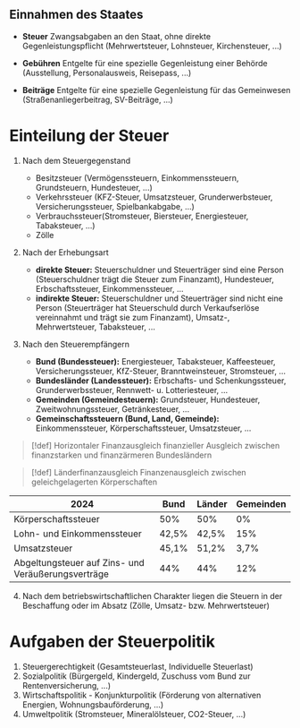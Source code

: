 ## Einnahmen des Staates

- **Steuer**
	Zwangsabgaben an den Staat, ohne direkte Gegenleistungspflicht (Mehrwertsteuer, Lohnsteuer, Kirchensteuer, ...)

- **Gebühren**
	Entgelte für eine spezielle Gegenleistung einer Behörde (Ausstellung, Personalausweis, Reisepass, ...)

- **Beiträge**
	Entgelte für eine spezielle Gegenleistung für das Gemeinwesen (Straßenanliegerbeitrag, SV-Beiträge, ...)

# Einteilung der Steuer

1. Nach dem Steuergegenstand
	- Besitzsteuer (Vermögenssteuern, Einkommenssteuern, Grundsteuern, Hundesteuer, ...)
	- Verkehrssteuer (KFZ-Steuer, Umsatzsteuer, Grunderwerbsteuer, Versicherungssteuer, Spielbankabgabe, ...)
	- Verbrauchssteuer(Stromsteuer, Biersteuer, Energiesteuer, Tabaksteuer, ...)
	- Zölle

2. Nach der Erhebungsart
	- **direkte Steuer:**
	  Steuerschuldner und Steuerträger sind eine Person (Steuerschuldner trägt die Steuer zum Finanzamt), Hundesteuer, Erbschaftssteuer, Einkommenssteuer, ...
	- **indirekte Steuer:**
	  Steuerschuldner und Steuerträger sind nicht eine Person (Steuerträger hat Steuerschuld durch Verkaufserlöse vereinnahmt und trägt sie zum Finanzamt), Umsatz-, Mehrwertsteuer, Tabaksteuer, ...

3. Nach den Steuerempfängern
	- **Bund (Bundessteuer):**
	  Energiesteuer, Tabaksteuer, Kaffeesteuer, Versicherungssteuer, KfZ-Steuer, Branntweinsteuer, Stromsteuer, ...
	- **Bundesländer (Landessteuer):**
	  Erbschafts- und Schenkungssteuer, Grunderwerbssteuer, Rennwett- u. Lotteriesteuer, ...
	- **Gemeinden (Gemeindesteuern):**
	  Grundsteuer, Hundesteuer, Zweitwohnungssteuer, Getränkesteuer, ...
	- **Gemeinschaftssteuern (Bund, Land, Gemeinde):**
	  Einkommenssteuer, Körperschaftssteuer, Umsatzsteuer, ...

> [!def] Horizontaler Finanzausgleich
> finanzieller Ausgleich zwischen finanzstarken und finanzärmeren Bundesländern

> [!def] Länderfinanzausgleich
> Finanzenausgleich zwischen geleichgelagerten Körperschaften

| 2024                                               | Bund  | Länder | Gemeinden |
| -------------------------------------------------- | ----- | ------ | --------- |
| Körperschaftssteuer                                | 50%   | 50%    | 0%        |
| Lohn- und Einkommenssteuer                         | 42,5% | 42,5%  | 15%       |
| Umsatzsteuer                                       | 45,1% | 51,2%  | 3,7%      |
| Abgeltungsteuer auf Zins- und Veräußerungsverträge | 44%   | 44%    | 12%       |

4. Nach dem betriebswirtschaftlichen Charakter
liegen die Steuern in der Beschaffung oder im Absatz (Zölle, Umsatz- bzw. Mehrwertsteuer)

# Aufgaben der Steuerpolitik
1. Steuergerechtigkeit (Gesamtsteuerlast, Individuelle Steuerlast)
2. Sozialpolitik (Bürgergeld, Kindergeld, Zuschuss vom Bund zur Rentenversicherung, ...)
3. Wirtschaftspolitik - Konjunkturpolitik (Förderung von alternativen Energien, Wohnungsbauförderung, ...)
4. Umweltpolitik (Stromsteuer, Mineralölsteuer, CO2-Steuer, ...)
